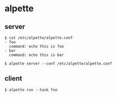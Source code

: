 # alpette

## server


```
$ cat /etc/alpette/alpette.conf
- foo
  command: echo this is foo
- bar
  command: echo this is bar
```

```
$ alpette server --conf /etc/alpette/alpette.conf
```


## client


```
$ alpette run --task foo
```